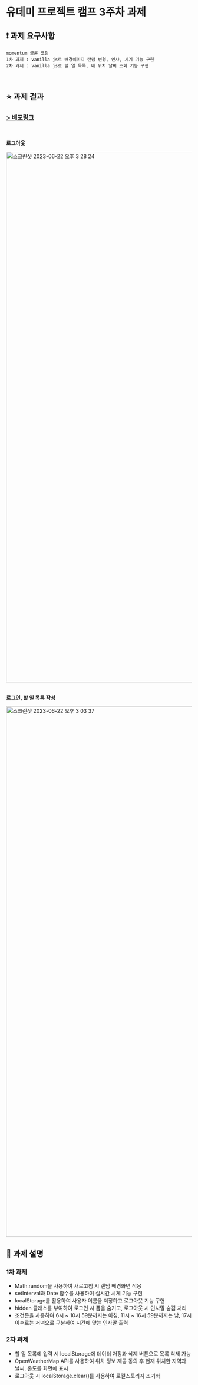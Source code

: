 # 유데미 프로젝트 캠프 3주차 과제

## ❗️ 과제 요구사항

```
momentum 클론 코딩
1차 과제 : vanilla js로 배경이미지 랜덤 변경, 인사, 시계 기능 구현
2차 과제 : vanilla js로 할 일 목록, 내 위치 날씨 조회 기능 구현
```
<br/> 

## ⭐️ 과제 결과
### [> 배포링크](https://clone-momentum.vercel.app/)
<br/>

**로그아웃** 

<img width="1440" alt="스크린샷 2023-06-22 오후 3 28 24" src="https://github.com/soohyuneee/udemy-project-camp/assets/105588175/29dfe99b-7155-46cb-b234-0c6d77b08978">

<br/> 
<br/>

**로그인, 할 일 목록 작성** 

<img width="1440" alt="스크린샷 2023-06-22 오후 3 03 37" src="https://github.com/soohyuneee/udemy-project-camp/assets/105588175/b2554a4a-99ca-40f4-b2bb-bd08012e4a7d">

<br/>

## 📝 과제 설명
### 1차 과제
- Math.random을 사용하여 새로고침 시 랜덤 배경화면 적용
- setInterval과 Date 함수를 사용하여 실시간 시계 기능 구현
- localStorage를 활용하여 사용자 이름을 저장하고 로그아웃 기능 구현
- hidden 클래스를 부여하여 로그인 시 폼을 숨기고, 로그아웃 시 인사말 숨김 처리
- 조건문을 사용하여 6시 ~ 10시 59분까지는 아침, 11시 ~ 16시 59분까지는 낮, 17시 이후로는 저녁으로 구분하여 시간에 맞는 인사말 출력
### 2차 과제
- 할 일 목록에 입력 시 localStorage에 데이터 저장과 삭제 버튼으로 목록 삭제 가능
- OpenWeatherMap API를 사용하여 위치 정보 제공 동의 후 현재 위치한 지역과 날씨, 온도를 화면에 표시
- 로그아웃 시 localStorage.clear()를 사용하여 로컬스토리지 초기화
<br/> 
